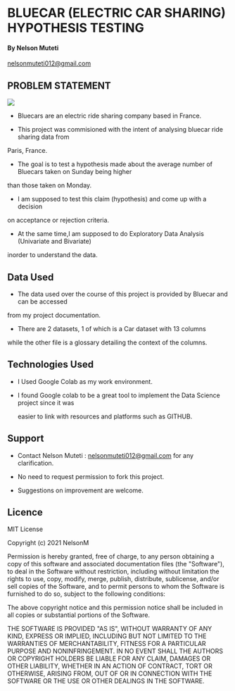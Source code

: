 # BLUECAR (ELECTRIC CAR SHARING) HYPOTHESIS TESTING

#### By Nelson Muteti
   
   nelsonmuteti012@gmail.com 

## PROBLEM STATEMENT

<img src="http://www.travel-images.com/pht/france957.jpg">



* Bluecars are an electric ride sharing company based in France. 

* This project was commisioned with the intent of analysing bluecar ride sharing data from

Paris, France.

* The goal is to test a hypothesis made about the average number of Bluecars taken on Sunday being higher 

 than those taken on Monday.

* I am supposed to test this claim (hypothesis) and come up with a decision

 on acceptance or rejection criteria.

* At the same time,I am supposed to do Exploratory Data Analysis (Univariate and Bivariate)

 inorder to understand the data.

## Data Used

* The data used over the course of this project is provided by Bluecar and can be accessed

 from my project documentation.

* There are 2 datasets, 1 of which is a Car dataset with 13 columns

 while the other file is a glossary detailing the context of the columns. 

## Technologies Used

* I Used Google Colab as my work environment.
 
* I found Google colab  to be a great  tool to implement the Data Science project since it was
   
  easier to link with resources and platforms such as GITHUB.

## Support

* Contact Nelson Muteti : nelsonmuteti012@gmail.com for any clarification.

* No need to request permission to fork this project.

* Suggestions on improvement are welcome.

## Licence

MIT License

Copyright (c) 2021 NelsonM

Permission is hereby granted, free of charge, to any person obtaining a copy
of this software and associated documentation files (the "Software"), to deal
in the Software without restriction, including without limitation the rights
to use, copy, modify, merge, publish, distribute, sublicense, and/or sell
copies of the Software, and to permit persons to whom the Software is
furnished to do so, subject to the following conditions:

The above copyright notice and this permission notice shall be included in all
copies or substantial portions of the Software.

THE SOFTWARE IS PROVIDED "AS IS", WITHOUT WARRANTY OF ANY KIND, EXPRESS OR
IMPLIED, INCLUDING BUT NOT LIMITED TO THE WARRANTIES OF MERCHANTABILITY,
FITNESS FOR A PARTICULAR PURPOSE AND NONINFRINGEMENT. IN NO EVENT SHALL THE
AUTHORS OR COPYRIGHT HOLDERS BE LIABLE FOR ANY CLAIM, DAMAGES OR OTHER
LIABILITY, WHETHER IN AN ACTION OF CONTRACT, TORT OR OTHERWISE, ARISING FROM,
OUT OF OR IN CONNECTION WITH THE SOFTWARE OR THE USE OR OTHER DEALINGS IN THE
SOFTWARE.
